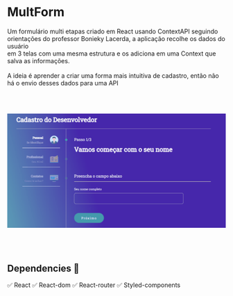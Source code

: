 # MultForm

Um formulário multi etapas criado em React usando ContextAPI seguindo orientações do professor Bonieky Lacerda, a aplicação recolhe os dados do usuário<br>
em 3 telas com uma mesma estrutura e os adiciona em uma Context que salva as informações.<br><br>
A ideia é aprender a criar uma forma mais intuitiva de cadastro, então não há o envio desses dados para uma API

<br><br>

![alt text](src/Assets/Anime.gif)

<br><br>

## Dependencies 🚀

✅ React
✅ React-dom
✅ React-router
✅ Styled-components